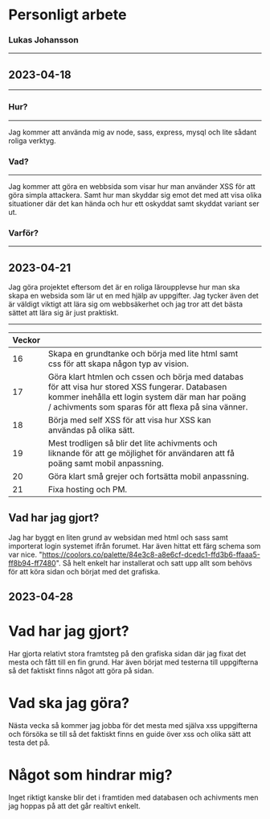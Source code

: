 # Personligt arbete

### Lukas Johansson

---

## 2023-04-18

---

### Hur?

---

Jag kommer att använda mig av node, sass, express, mysql och lite sådant roliga verktyg.

### Vad?

---

Jag kommer att göra en webbsida som visar hur man använder XSS för att göra simpla attackera. Samt hur man skyddar sig emot det med att visa olika situationer där det kan hända och hur ett oskyddat samt skyddat variant ser ut.  

### Varför?

---

## 2023-04-21

Jag göra projektet eftersom det är en roliga läroupplevse hur man ska skapa en websida som lär ut en med hjälp av uppgifter. Jag tycker även det är väldigt viktigt att lära sig om webbsäkerhet och jag tror att det bästa sättet att lära sig är just praktiskt. 

---

| Veckor | | |
| ----------- |------------- | -------|
| 16    | Skapa en grundtanke och börja med lite html samt css för att skapa någon typ av vision. |  
| 17    | Göra klart htmlen och cssen och börja med databas för att visa hur stored XSS fungerar. Databasen kommer inehålla ett login system där man har poäng / achivments som sparas för att flexa på sina vänner. |  
| 18    | Börja med self XSS för att visa hur XSS kan användas på olika sätt. |  
| 19    | Mest trodligen så blir det lite achivments och liknande för att ge möjlighet för användaren att få poäng samt mobil anpassning. |  
| 20    | Göra klart små grejer och fortsätta mobil anpassning. |  
| 21    | Fixa hosting och PM. |  

## Vad har jag gjort?

Jag har byggt en liten grund av websidan med html och sass samt importerat login systemet ifrån forumet. Har även hittat ett färg schema som var nice. "https://coolors.co/palette/84e3c8-a8e6cf-dcedc1-ffd3b6-ffaaa5-ff8b94-ff7480". Så helt enkelt har installerat och satt upp allt som behövs för att köra sidan och börjat med det grafiska. 


## 2023-04-28

# Vad har jag gjort?
Har gjorta relativt stora framtsteg på den grafiska sidan där jag fixat det mesta och fått till en fin grund. Har även börjat med testerna till uppgifterna så det faktiskt finns något att göra på sidan.

# Vad ska jag göra?
Nästa vecka så kommer jag jobba för det mesta med själva xss uppgifterna och försöka se till så det faktiskt finns en guide över xss och olika sätt att testa det på.

# Något som hindrar mig?
Inget riktigt kanske blir det i framtiden med databasen och achivments men jag hoppas på att det går realtivt enkelt. 

